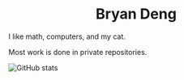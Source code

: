 <h1 align="center">Bryan Deng</h1>

I like math, computers, and my cat.

Most work is done in private repositories.

![GitHub stats](https://github-readme-stats.vercel.app/api/top-langs/?username=Blackgaurd&layout=compact&langs_count=4)
